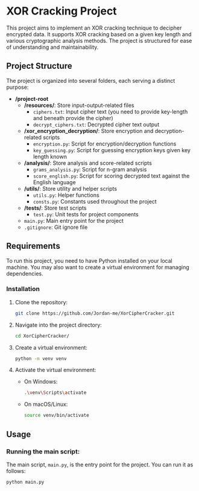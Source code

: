 # XOR Cracking Project

This project aims to implement an XOR cracking technique to decipher encrypted data. It supports XOR cracking based on a given key length and various cryptographic analysis methods. The project is structured for ease of understanding and maintainability.

## Project Structure

The project is organized into several folders, each serving a distinct purpose:  
- **/project-root**
  - **/resources/**: Store input-output-related files
    - `ciphers.txt`: Input cipher text (you need to provide key-length and beneath provide the cipher)
    - `decrypt_ciphers.txt`: Decrypted cipher text output
  - **/xor_encryption_decryption/**: Store encryption and decryption-related scripts
    - `encryption.py`: Script for encryption/decryption functions
    - `key_guessing.py`: Script for guessing encryption keys given key length known
  - **/analysis/**: Store analysis and score-related scripts
    - `grams_analysis.py`: Script for n-gram analysis
    - `score_english.py`: Script for scoring decrypted text against the English language
  - **/utils/**: Store utility and helper scripts
    - `utils.py`: Helper functions
    - `consts.py`: Constants used throughout the project
  - **/tests/**: Store test scripts
    - `test.py`: Unit tests for project components
  - `main.py`: Main entry point for the project
  - `.gitignore`: Git ignore file
    
## Requirements

To run this project, you need to have Python installed on your local machine. You may also want to create a virtual environment for managing dependencies. 

### Installation

1. Clone the repository:

    ```bash
    git clone https://github.com/Jordan-me/XorCipherCracker.git
    ```

2. Navigate into the project directory:

    ```bash
    cd XorCipherCracker/
    ```

3. Create a virtual environment:

    ```bash
    python -m venv venv
    ```

4. Activate the virtual environment:

    - On Windows:

        ```bash
        .\venv\Scripts\activate
        ```

    - On macOS/Linux:

        ```bash
        source venv/bin/activate
        ```

## Usage

### Running the main script:

The main script, `main.py`, is the entry point for the project. You can run it as follows:

```bash
python main.py
```
